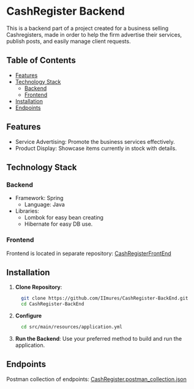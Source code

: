 # СashRegister Backend

This is a backend part of a project created for a business selling Cashregisters, made in order to help the firm advertise their services, publish posts, and easily manage client requests.

## Table of Contents

- [Features](#features)
- [Technology Stack](#technology-stack)
  - [Backend](#backend)
  - [Frontend](#frontend)
- [Installation](#installation)
- [Endpoints](#endpoints)

## Features

- Service Advertising: Promote the business services effectively.
- Product Display: Showcase items currently in stock with details.

## Technology Stack
### Backend
- Framework: Spring
  - Language: Java
- Libraries:
  - Lombok for easy bean creating
  - Hibernate for easy DB use.
### Frontend 
  Frontend is located in separate repository: [CashRegisterFrontEnd](https://github.com/IImures/CashRegister-FrontEnd)

## Installation
  1. **Clone Repository**:
     ```sh
       git clone https://github.com/IImures/CashRegister-BackEnd.git
       cd CashRegister-BackEnd
     ```
  2. **Configure**
      ```sh
        cd src/main/resources/application.yml
      ```
  3. **Run the Backend**:
      Use your preferred method to build and run the application.
   
## Endpoints
Postman collection of endpoints: [CashRegister.postman_collection.json](https://github.com/user-attachments/files/17269932/CashRegister.postman_collection.json)

